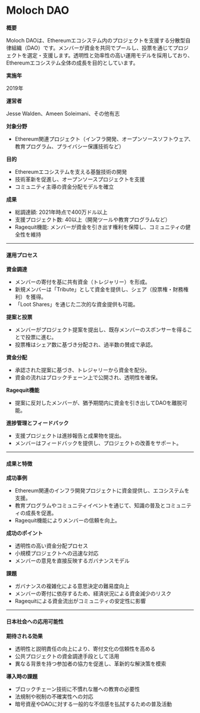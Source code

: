 # Moloch DAO

**概要**

Moloch DAOは、Ethereumエコシステム内のプロジェクトを支援する分散型自律組織（DAO）です。メンバーが資金を共同でプールし、投票を通じてプロジェクトを選定・支援します。透明性と効率性の高い運用モデルを採用しており、Ethereumエコシステム全体の成長を目的としています。

**実施年**

2019年

**運営者**

Jesse Walden、Ameen Soleimani、その他有志

**対象分野**

* Ethereum関連プロジェクト（インフラ開発、オープンソースソフトウェア、教育プログラム、プライバシー保護技術など）

**目的**

* Ethereumエコシステムを支える基盤技術の開発
* 技術革新を促進し、オープンソースプロジェクトを支援
* コミュニティ主導の資金分配モデルを確立

**成果**

* 総調達額: 2021年時点で400万ドル以上
* 支援プロジェクト数: 40以上（開発ツールや教育プログラムなど）
* Ragequit機能: メンバーが資金を引き出す権利を保障し、コミュニティの健全性を維持

***

#### 運用プロセス

**資金調達**

* メンバーの寄付を基に共有資金（トレジャリー）を形成。
* 新規メンバーは「Tribute」として資金を提供し、シェア（投票権・財務権利）を獲得。
* 「Loot Shares」を通じた二次的な資金提供も可能。

**提案と投票**

* メンバーがプロジェクト提案を提出し、既存メンバーのスポンサーを得ることで投票に進む。
* 投票権はシェア数に基づき分配され、過半数の賛成で承認。

**資金分配**

* 承認された提案に基づき、トレジャリーから資金を配分。
* 資金の流れはブロックチェーン上で公開され、透明性を確保。

**Ragequit機能**

* 提案に反対したメンバーが、猶予期間内に資金を引き出してDAOを離脱可能。

**進捗管理とフィードバック**

* 支援プロジェクトは進捗報告と成果物を提出。
* メンバーはフィードバックを提供し、プロジェクトの改善をサポート。

***

#### 成果と特徴

**成功事例**

* Ethereum関連のインフラ開発プロジェクトに資金提供し、エコシステムを支援。
* 教育プログラムやコミュニティイベントを通じて、知識の普及とコミュニティの成長を促進。
* Ragequit機能によりメンバーの信頼を向上。

**成功のポイント**

* 透明性の高い資金分配プロセス
* 小規模プロジェクトへの迅速な対応
* メンバーの意見を直接反映するガバナンスモデル

**課題**

* ガバナンスの複雑化による意思決定の難易度向上
* メンバーの寄付に依存するため、経済状況による資金減少のリスク
* Ragequitによる資金流出がコミュニティの安定性に影響

***

#### 日本社会への応用可能性

**期待される効果**

* 透明性と説明責任の向上により、寄付文化の信頼性を高める
* 公共プロジェクトの資金調達手段として活用
* 異なる背景を持つ参加者の協力を促進し、革新的な解決策を模索

**導入時の課題**

* ブロックチェーン技術に不慣れな層への教育の必要性
* 法規制や税制の不確実性への対応
* 暗号資産やDAOに対する一般的な不信感を払拭するための普及活動
